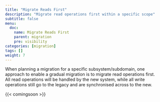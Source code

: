 ```yaml
---
title: "Migrate Reads First"
description: "Migrate read operations first within a specific scope"
subtitle: false
menu:
  doc:
    name: Migrate Reads First
    parent: migration
    pre: visibility
categories: [migration]
tags: []
weight: 7
---
```


When planning a migration for a specific subsystem/subdomain, one approach to enable a gradual migration is to migrate read operations first. All read operations will be handled by the new system, while all write operations still go to the legacy and are synchronised across to the new.

{{< comingsoon >}}

